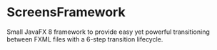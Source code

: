 ScreensFramework
================

Small JavaFX 8 framework to provide easy yet powerful transitioning between FXML files with a 6-step transition lifecycle.
